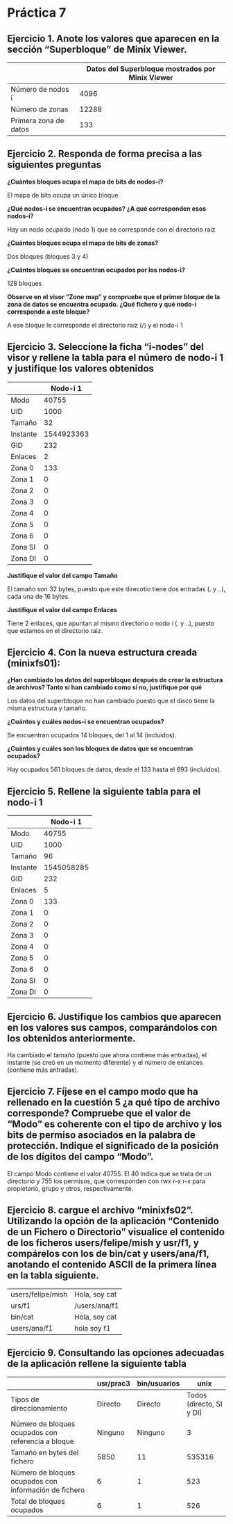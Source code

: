 # Práctica 7

## Ejercicio 1. Anote los valores que aparecen en la sección “Superbloque” de Minix Viewer.

|                      | Datos del Superbloque mostrados por Minix Viewer |
|----------------------|--------------------------------------------------|
| Número de nodos i    | 4096                                             |
| Número de zonas      | 12288                                            |
| Primera zona de datos| 133                                              |

## Ejercicio 2. Responda de forma precisa a las siguientes preguntas

__¿Cuántos bloques ocupa el mapa de bits de nodos-i?__ 

El mapa de bits ocupa un único bloque

__¿Qué nodos-i se encuentran ocupados? ¿A qué corresponden esos nodos-i?__ 

Hay un nodo ocupado (nodo 1) que se corresponde con el directorio raiz

__¿Cuántos bloques ocupa el mapa de bits de zonas?__ 

Dos bloques (bloques 3 y 4)

__¿Cuántos bloques se encuentran ocupados por los nodos-i?__ 

128 bloques

__Observe en el visor “Zone map” y compruebe que el primer bloque de la zona de datos se encuentra ocupado. ¿Qué fichero y qué nodo-i corresponde a este bloque?__ 

A ese bloque le corresponde el directorio raíz (/) y el nodo-i 1

## Ejercicio 3. Seleccione la ficha “i-nodes” del visor y rellene la tabla para el número de nodo-i 1 y justifique los valores obtenidos

|              | Nodo-i 1       |
|--------------|----------------|
| Modo         | 40755          |
| UID          | 1000           |
| Tamaño       | 32             |
| Instante     | 1544923363     |
| GID          | 232            |
| Enlaces      | 2              |
| Zona 0       | 133            |
| Zona 1       | 0              |
| Zona 2       | 0              |
| Zona 3       | 0              |
| Zona 4       | 0              |
| Zona 5       | 0              |
| Zona 6       | 0              |
| Zona SI      | 0              |
| Zona DI      | 0              |

__Justifique el valor del campo Tamaño__ 

El tamaño son 32 bytes, puesto que este direcotio tiene dos entradas (. y ..), cada una de 16 bytes.

__Justifique el valor del campo Enlaces__

Tiene 2 enlaces, que apuntan al mismo directorio o nodo i (. y ..), puesto que estamos en el directorio raiz.

## Ejercicio 4. Con la nueva estructura creada (minixfs01):

__¿Han cambiado los datos del superbloque después de crear la estructura de archivos? Tanto si han cambiado como si no, justifique por qué__

Los datos del superbloque no han cambiado puesto que el disco tiene la misma estructura y tamaño.

__¿Cuántos y cuáles nodos-i se encuentran ocupados?__

Se encuentran ocupados 14 bloques, del 1 al 14 (incluidos).

__¿Cuántos y cuáles son los bloques de datos que se encuentran ocupados?__

Hay ocupados 561 bloques de datos, desde el 133 hasta el 693 (incluidos).

## Ejercicio 5. Rellene la siguiente tabla para el nodo-i 1

|              | Nodo-i 1       |
|--------------|----------------|
| Modo         | 40755          |
| UID          | 1000           |
| Tamaño       | 96             |
| Instante     | 1545058285     |
| GID          | 232            |
| Enlaces      | 5              |
| Zona 0       | 133            |
| Zona 1       | 0              |
| Zona 2       | 0              |
| Zona 3       | 0              |
| Zona 4       | 0              |
| Zona 5       | 0              |
| Zona 6       | 0              |
| Zona SI      | 0              |
| Zona DI      | 0              |

## Ejercicio 6. Justifique los cambios que aparecen en los valores sus campos, comparándolos con los obtenidos anteriormente.

Ha cambiado el tamaño (puesto que ahora contiene más entradas), el instante (se creó en un momento diferente) y el número de enlances (contiene más entradas).

## Ejercicio 7. Fíjese en el campo modo que ha rellenado en la cuestión 5 ¿a qué tipo de archivo corresponde? Compruebe que el valor de “Modo” es coherente con el tipo de archivo y los bits de permiso asociados en la palabra de protección. Indique el significado de la posición de los dígitos del campo “Modo”.

El campo Modo contiene el valor 40755. El 40 indica que se trata de un directorio y 755 los permisos, que corresponden con rwx r-x r-x para propietario, grupo y otros, respectivamente.

## Ejercicio 8.  cargue el archivo “minixfs02”. Utilizando la opción de la aplicación “Contenido de un Fichero o Directorio” visualice el contenido de los ficheros users/felipe/mish y usr/f1, y compárelos con los de bin/cat y users/ana/f1, anotando el contenido ASCII de la primera línea en la tabla siguiente.

|                    |                                                            |
|--------------------|------------------------------------------------------------|
| users/felipe/mish  | Hola, soy cat                                              |
| urs/f1             | /users/ana/f1                                              |
| bin/cat            | Hola, soy cat                                              |
| users/ana/f1       | hola soy f1                                                |

## Ejercicio 9. Consultando las opciones adecuadas de la aplicación rellene la siguiente tabla

|                                                       |        usr/prac3         |       bin/usuarios    |         unix             |
|-------------------------------------------------------|--------------------------|-----------------------|--------------------------|
| Tipos de direccionamiento                             | Directo                  | Directo               | Todos (directo, SI y DI) |
| Número de bloques ocupados con referencia a bloque    | Ninguno                  | Ninguno               | 3                        |
| Tamaño en bytes del fichero                           | 5850                     | 11                    | 535316                   |
| Número de bloques ocupados con información de fichero | 6                        | 1                     | 523                      |
| Total de bloques ocupados                             | 6                        | 1                     | 526                      |